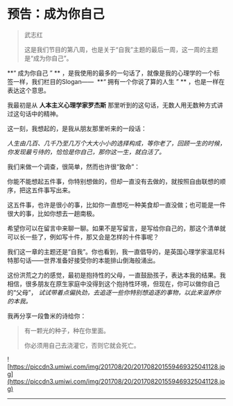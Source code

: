# 预告：成为你自己

> 武志红
> 
> 这是我们节目的第八周，也是关于“自我”主题的最后一周，这一周的主题是“成为你自己”。

 **“ 成为你自己 ” ** ，是我使用的最多的一句话了，就像是我的心理学的一个标签一样，我们栏目的Slogan——  **“ 拥有一个你说了算的人生 ” ** ，也是一样在表达这个意思。

我最初是从 **人本主义心理学家罗杰斯** 那里听到的这句话，无数人用无数种方式讲过这句话中的精神。

这一刻，我想起的，是我从朋友那里听来的一段话：

 *人生由几百、几千乃至几万个大大小小的选择构成，等你老了，回顾一生的时候，你发现最亏待的，恰恰是你自己，那你这一生，就白活了。*

我们来做一个调查，很简单，然而也许很“致命”：

你能不能想起五件事，你特别想做的，但却一直没有去做的，就按照自由联想的顺序，把这五件事写出来。

这五件事，也许是很小的事，比如你一直想吃一种美食却一直没做；也可能是一件很大的事，比如你想去一趟南极。

希望你可以在留言中来聊一聊。如果不是写留言，是写给你自己的，那这个清单就可以长一些了，例如写十件，那又会是怎样的十件事呢？

我们这一章的主题还是“自我”。你也看到，我一直倡导的，是英国心理学家温尼科特那句话——世界准备好接受你的本能排山倒海般涌出。

这份洪荒之力的感觉，最初是抱持性的父母，一直鼓励孩子，表达本我的结果。我相信，很多朋友在原生家庭中没得到这个抱持性环境，但现在，你可以做你自己的“父母”， *试试带着点偏执劲，去追逐一些你特别想追逐的事物，以此来滋养你的本我。*

我再分享一段鲁米的诗给你：

> 有一颗光的种子，种在你里面。
> 
> 你必须用自己去浇灌它，否则它就会死亡。

![https://piccdn3.umiwi.com/img/201708/20/201708201559469325041128.jpg](https://piccdn3.umiwi.com/img/201708/20/201708201559469325041128.jpg)

---
